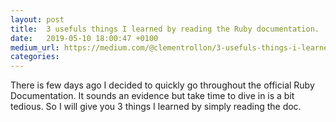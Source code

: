 ```yaml
---
layout: post
title:  3 usefuls things I learned by reading the Ruby documentation.
date:   2019-05-10 18:00:47 +0100
medium_url: https://medium.com/@clementrollon/3-usefuls-things-i-learned-by-reading-the-ruby-documentation-cb0348e26beb
categories:
---
```


There is few days ago I decided to quickly go throughout the official Ruby Documentation. It sounds an evidence but take time to dive in is a bit tedious. So I will give you 3 things I learned by simply reading the doc.
